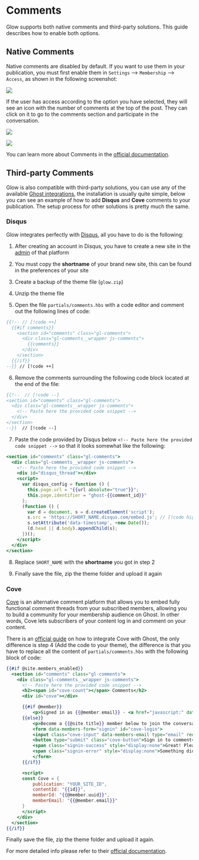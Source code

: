 # Comments

Glow supports both native comments and third-party solutions. This guide describes how to enable both options.

## Native Comments

Native comments are disabled by default. If you want to use them in your publication, you must first enable them in `Settings` --> `Membership` --> `Access`, as shown in the following screenshot:

![](https://res.cloudinary.com/edev/image/upload/v1705165061/ghost/CleanShot_2024-01-13_at_17.55.55.png)

If the user has access according to the option you have selected, they will see an icon with the number of comments at the top of the post. They can click on it to go to the comments section and participate in the conversation.

![](https://res.cloudinary.com/edev/image/upload/v1705165667/glow/CleanShot_2024-01-13_at_18.04.47_1.jpg)

![](https://res.cloudinary.com/edev/image/upload/v1705165667/glow/CleanShot_2024-01-13_at_18.06.05.png)

You can learn more about Comments in the [official documentation](https://ghost.org/help/commenting/).

## Third-party Comments

Glow is also compatible with third-party solutions, you can use any of the available [Ghost integrations](https://ghost.org/integrations/?tag=community), the installation is usually quite simple, below you can see an example of how to add **Disqus** and **Cove** comments to your publication. The setup process for other solutions is pretty much the same.

### Disqus

Glow integrates perfectly with [Disqus](https://disqus.com/), all you have to do is the following:

1. After creating an account in Disqus, you have to create a new site in the [admin](https://disqus.com/admin) of that platform

2. You must copy the **shortname** of your brand new site, this can be found in the preferences of your site

3. Create a backup of the theme file (`glow.zip`)

4. Unzip the theme file

5. Open the file `partials/comments.hbs` with a code editor and comment out the following lines of code:

```hbs
{{!-- // [!code ++]
  {{#if comments}}
    <section id="comments" class="gl-comments">
      <div class="gl-comments__wrapper js-comments">
        {{comments}}
      </div>
    </section>
  {{/if}}
--}} // [!code ++]
```

6. Remove the comments surrounding the following code block located at the end of the file:

```hbs
{{!--  // [!code --]
<section id="comments" class="gl-comments">
  <div class="gl-comments__wrapper js-comments">
    <!-- Paste here the provided code snippet -->
  </div>
</section>
--}}  // [!code --]
```

7. Paste the code provided by Disqus below `<!-- Paste here the provided code snippet -->` so that it looks somewhat like the following:

```hbs
<section id="comments" class="gl-comments">
  <div class="gl-comments__wrapper js-comments">
    <!-- Paste here the provided code snippet -->
    <div id="disqus_thread"></div>
    <script>
      var disqus_config = function () {
        this.page.url = "{{url absolute="true"}}";
        this.page.identifier = "ghost-{{comment_id}}"
      };
      (function () {
        var d = document, s = d.createElement('script');
        s.src = 'https://SHORT_NAME.disqus.com/embed.js'; // [!code highlight]
        s.setAttribute('data-timestamp', +new Date());
        (d.head || d.body).appendChild(s);
      })();
    </script>
  </div>
</section>
```

8. Replace `SHORT_NAME` with the **shortname** you got in step 2

8. Finally save the file, zip the theme folder and upload it again

### Cove

[Cove](https://cove.chat/) is an alternative comment platform that allows you to embed fully functional comment threads from your subscribed members, allowing you to build a community for your membership audience on Ghost. In other words, Cove lets subscribers of your content log in and comment on your content.

There is an [official guide](https://ghost.org/integrations/cove-comments/) on how to integrate Cove with Ghost, the only difference is step 4 (Add the code to your theme), the difference is that you have to replace all the content of `partials/comments.hbs` with the following block of code:

```hbs
{{#if @site.members_enabled}}
  <section id="comments" class="gl-comments">
    <div class="gl-comments__wrapper js-comments">
      <!-- Paste here the provided code snippet -->
      <h2><span id="cove-count"></span> Comments</h2>
      <div id="cove"></div>

      {{#if @member}}
          <p>Signed in as {{@member.email}} · <a href="javascript:" data-members-signout>Sign out</a></p>
      {{else}}
          <p>Become a {{@site.title}} member below to join the conversation. As a member, you will also receive new posts by email (you can unsubscribe at any time).</p>
          <form data-members-form="signin" id="cove-login">
          <input class="cove-input" data-members-email type="email" required="true" placeholder="your@email.com" />
          <button type="submit" class="cove-button">Sign in to comment</button>
          <span class="signin-success" style="display:none">Great! Please check your inbox for a log in link.</span>
          <span class="signin-error" style="display:none">Something didn't work. Please try again.</span>
          </form>
      {{/if}}

      <script>
      const Cove = {
          publication: "YOUR_SITE_ID",
          contentId: "{{id}}",
          memberId: "{{@member.uuid}}",
          memberEmail: "{{@member.email}}"
      }
      </script>
    </div>
  </section>
{{/if}}
```

Finally save the file, zip the theme folder and upload it again.

For more detailed info please refer to their [official documentation](https://cove.chat/help/install-cove-in-ghost/).
